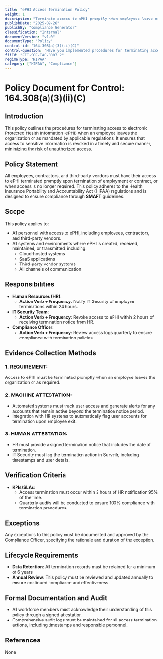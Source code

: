 ```yaml
---
title: "ePHI Access Termination Policy"
weight: 1
description: "Terminate access to ePHI promptly when employees leave or no longer require access to ensure security compliance."
publishDate: "2025-09-26"
publishBy: "Compliance Generator"
classification: "Internal"
documentVersion: "v1.0"
documentType: "Policy"
control-id: "164.308(a)(3)(ii)(C)"
control-question: "Have you implemented procedures for terminating access to EPHI when an employee leaves your organization or as required by paragraph (a)(3)(ii)(B) of this section? (A)"
fiiId: "FII-SCF-IAC-0007.2"
regimeType: "HIPAA"
category: ["HIPAA", "Compliance"]
---
```


# Policy Document for Control: 164.308(a)(3)(ii)(C)

## Introduction
This policy outlines the procedures for terminating access to electronic Protected Health Information (ePHI) when an employee leaves the organization or as mandated by applicable regulations. It ensures that access to sensitive information is revoked in a timely and secure manner, minimizing the risk of unauthorized access.

## Policy Statement
All employees, contractors, and third-party vendors must have their access to ePHI terminated promptly upon termination of employment or contract, or when access is no longer required. This policy adheres to the Health Insurance Portability and Accountability Act (HIPAA) regulations and is designed to ensure compliance through **SMART** guidelines.

## Scope
This policy applies to:
- All personnel with access to ePHI, including employees, contractors, and third-party vendors.
- All systems and environments where ePHI is created, received, maintained, or transmitted, including:
  - Cloud-hosted systems
  - SaaS applications
  - Third-party vendor systems
  - All channels of communication

## Responsibilities
- **Human Resources (HR)**: 
  - **Action Verb + Frequency**: Notify IT Security of employee terminations within 24 hours.
- **IT Security Team**: 
  - **Action Verb + Frequency**: Revoke access to ePHI within 2 hours of receiving termination notice from HR.
- **Compliance Officer**: 
  - **Action Verb + Frequency**: Review access logs quarterly to ensure compliance with termination policies.

## Evidence Collection Methods

### 1. REQUIREMENT:
Access to ePHI must be terminated promptly when an employee leaves the organization or as required.

### 2. MACHINE ATTESTATION:
- Automated systems must track user access and generate alerts for any accounts that remain active beyond the termination notice period.
- Integration with HR systems to automatically flag user accounts for termination upon employee exit.

### 3. HUMAN ATTESTATION:
- HR must provide a signed termination notice that includes the date of termination.
- IT Security must log the termination action in Surveilr, including timestamps and user details.

## Verification Criteria
- **KPIs/SLAs**: 
  - Access termination must occur within 2 hours of HR notification 95% of the time.
  - Quarterly audits will be conducted to ensure 100% compliance with termination procedures.

## Exceptions
Any exceptions to this policy must be documented and approved by the Compliance Officer, specifying the rationale and duration of the exception.

## Lifecycle Requirements
- **Data Retention**: All termination records must be retained for a minimum of 6 years.
- **Annual Review**: This policy must be reviewed and updated annually to ensure continued compliance and effectiveness.

## Formal Documentation and Audit
- All workforce members must acknowledge their understanding of this policy through a signed attestation.
- Comprehensive audit logs must be maintained for all access termination actions, including timestamps and responsible personnel.

## References
None